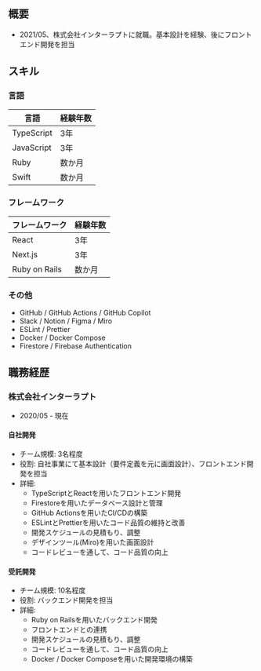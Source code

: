 ## 概要

- 2021/05、株式会社インターラプトに就職。基本設計を経験、後にフロントエンド開発を担当

## スキル

### 言語

| 言語 | 経験年数 |
| ---- | ---- |
| TypeScript | 3年 |
| JavaScript | 3年 |
| Ruby | 数か月 |
| Swift | 数か月 |

### フレームワーク

| フレームワーク | 経験年数 |
| ---- | ---- |
| React | 3年 |
| Next.js | 3年 |
| Ruby on Rails | 数か月 |

### その他

- GitHub / GitHub Actions / GitHub Copilot
- Slack / Notion / Figma / Miro
- ESLint / Prettier
- Docker / Docker Compose
- Firestore / Firebase Authentication

## 職務経歴

### 株式会社インターラプト

- 2020/05 - 現在

#### 自社開発

- チーム規模: 3名程度
- 役割: 自社事業にて基本設計（要件定義を元に画面設計）、フロントエンド開発を担当
- 詳細:
  - TypeScriptとReactを用いたフロントエンド開発
  - Firestoreを用いたデータベース設計と管理
  - GitHub Actionsを用いたCI/CDの構築
  - ESLintとPrettierを用いたコード品質の維持と改善
  - 開発スケジュールの見積もり、調整
  - デザインツール(Miro)を用いた画面設計
  - コードレビューを通して、コード品質の向上

#### 受託開発

- チーム規模: 10名程度
- 役割: バックエンド開発を担当
- 詳細:
  - Ruby on Railsを用いたバックエンド開発
  - フロントエンドとの連携
  - 開発スケジュールの見積もり、調整
  - コードレビューを通して、コード品質の向上
  - Docker / Docker Composeを用いた開発環境の構築
